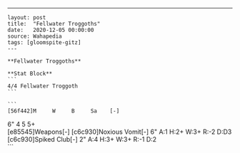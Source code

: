 ---
    layout: post
    title:  "Fellwater Troggoths"
    date:   2020-12-05 00:00:00
    source: Wahapedia
    tags: [gloomspite-gitz]
    ---
    
    **Fellwater Troggoths**
    
    **Stat Block**
    ```
    4/4 Fellwater Troggoth
    ```
    
    ```
    [56f442]M     W     B     Sa    [-]
6"    4     5     5+    
[e85545]Weapons[-]
[c6c930]Noxious Vomit[-]
6"     A:1    H:2+   W:3+   R:-2   D:D3  
[c6c930]Spiked Club[-]
2"     A:4    H:3+   W:3+   R:-1   D:2   
    ```
    
    
    